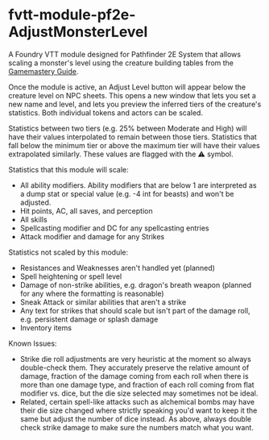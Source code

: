 # fvtt-module-pf2e-AdjustMonsterLevel
A Foundry VTT module designed for Pathfinder 2E System that allows scaling a monster's level using the creature building tables from the [Gamemastery Guide](https://2e.aonprd.com/Rules.aspx?ID=995).

Once the module is active, an Adjust Level button will appear below the creature level on NPC sheets. This opens a new window that lets you set a new name and level, and lets you preview the inferred tiers of the creature's statistics. Both individual tokens and actors can be scaled. 

Statistics between two tiers (e.g. 25% between Moderate and High) will have their values interpolated to remain between those tiers. Statistics that fall below the minimum tier or above the maximum tier will have their values extrapolated similarly. These values are flagged with the ⚠️ symbol.

Statistics that this module will scale:
- All ability modifiers. Ability modifiers that are below 1 are interpreted as a dump stat or special value (e.g. -4 int for beasts) and won't be adjusted.
- Hit points, AC, all saves, and perception
- All skills
- Spellcasting modifier and DC for any spellcasting entries
- Attack modifier and damage for any Strikes

Statistics not scaled by this module:
- Resistances and Weaknesses aren't handled yet (planned)
- Spell heightening or spell level
- Damage of non-strike abilities, e.g. dragon's breath weapon (planned for any where the formatting is reasonable)
- Sneak Attack or similar abilities that aren't a strike
- Any text for strikes that should scale but isn't part of the damage roll, e.g. persistent damage or splash damage
- Inventory items

Known Issues:
- Strike die roll adjustments are very heuristic at the moment so always double-check them. They accurately preserve the relative amount of damage, fraction of the damage coming from each roll when there is more than one damage type, and fraction of each roll coming from flat modifier vs. dice, but the die size selected may sometimes not be ideal.
- Related, certain spell-like attacks such as alchemical bombs may have their die size changed where strictly speaking you'd want to keep it the same but adjust the number of dice instead. As above, always double check strike damage to make sure the numbers match what you want.